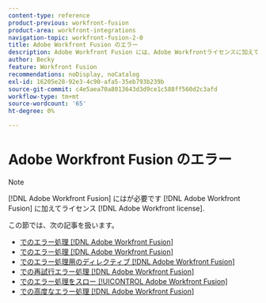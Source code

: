 ```yaml
---
content-type: reference
product-previous: workfront-fusion
product-area: workfront-integrations
navigation-topic: workfront-fusion-2-0
title: Adobe Workfront Fusion のエラー
description: Adobe Workfront Fusion には、Adobe Workfrontライセンスに加えて、Adobe Workfront Fusion ライセンスが必要です。
author: Becky
feature: Workfront Fusion
recommendations: noDisplay, noCatalog
exl-id: 16205e28-92e3-4c90-afa5-35eb793b239b
source-git-commit: c4e5aea70a8013643d3d9ce1c588ff560d2c3afd
workflow-type: tm+mt
source-wordcount: '65'
ht-degree: 0%

---
```


# Adobe Workfront Fusion のエラー

>[!NOTE]
>
>[!DNL Adobe Workfront Fusion] にはが必要です [!DNL Adobe Workfront Fusion] に加えてライセンス [!DNL Adobe Workfront license].

この節では、次の記事を扱います。

* [でのエラー処理 [!DNL Adobe Workfront Fusion]](../../workfront-fusion/errors/error-processing.md)
* [でのエラー処理 [!DNL Adobe Workfront Fusion]](../../workfront-fusion/errors/error-handling.md)
* [でのエラー処理用のディレクティブ [!DNL Adobe Workfront Fusion]](../../workfront-fusion/errors/directives-for-error-handling.md)
* [での再試行エラー処理 [!DNL Adobe Workfront Fusion]](../../workfront-fusion/errors/retry.md)
* [でのエラー処理をスロー [!UICONTROL Adobe Workfront Fusion]](../../workfront-fusion/errors/throw.md)
* [での高度なエラー処理 [!DNL Adobe Workfront Fusion]](../../workfront-fusion/errors/advanced-error-handling.md)
